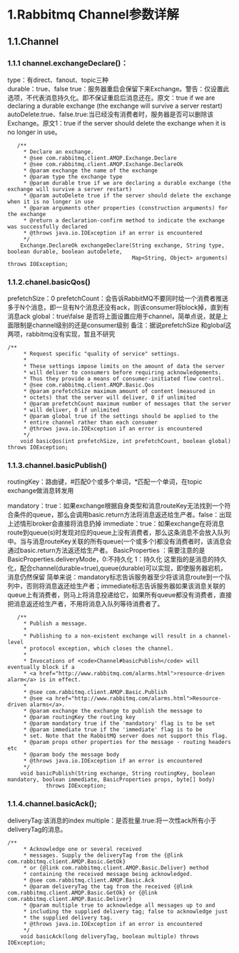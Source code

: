 # 1.Rabbitmq Channel参数详解

## 1.1.Channel

### 1.1.1 channel.exchangeDeclare()： 
type：有direct、fanout、topic三种  
durable：true、false true：服务器重启会保留下来Exchange。警告：仅设置此选项，不代表消息持久化。即不保证重启后消息还在。原文：true if we are declaring a durable exchange \(the exchange will survive a server restart\)  
autoDelete:true、false.true:当已经没有消费者时，服务器是否可以删除该Exchange。原文1：true if the server should delete the exchange when it is no longer in use。

```
   /**
     * Declare an exchange.
     * @see com.rabbitmq.client.AMQP.Exchange.Declare
     * @see com.rabbitmq.client.AMQP.Exchange.DeclareOk
     * @param exchange the name of the exchange
     * @param type the exchange type
     * @param durable true if we are declaring a durable exchange (the exchange will survive a server restart)
     * @param autoDelete true if the server should delete the exchange when it is no longer in use
     * @param arguments other properties (construction arguments) for the exchange
     * @return a declaration-confirm method to indicate the exchange was successfully declared
     * @throws java.io.IOException if an error is encountered
     */
    Exchange.DeclareOk exchangeDeclare(String exchange, String type, boolean durable, boolean autoDelete,
                                       Map<String, Object> arguments) throws IOException;
```
### 1.1.2.chanel.basicQos()
prefetchSize：0 
prefetchCount：会告诉RabbitMQ不要同时给一个消费者推送多于N个消息，即一旦有N个消息还没有ack，则该consumer将block掉，直到有消息ack
global：true\false 是否将上面设置应用于channel，简单点说，就是上面限制是channel级别的还是consumer级别
备注：据说prefetchSize 和global这两项，rabbitmq没有实现，暂且不研究

```
/**
     * Request specific "quality of service" settings.
     *
     * These settings impose limits on the amount of data the server
     * will deliver to consumers before requiring acknowledgements.
     * Thus they provide a means of consumer-initiated flow control.
     * @see com.rabbitmq.client.AMQP.Basic.Qos
     * @param prefetchSize maximum amount of content (measured in
     * octets) that the server will deliver, 0 if unlimited
     * @param prefetchCount maximum number of messages that the server
     * will deliver, 0 if unlimited
     * @param global true if the settings should be applied to the
     * entire channel rather than each consumer
     * @throws java.io.IOException if an error is encountered
     */
    void basicQos(int prefetchSize, int prefetchCount, boolean global) throws IOException;
```
### 1.1.3.channel.basicPublish()
routingKey：路由键，#匹配0个或多个单词，*匹配一个单词，在topic exchange做消息转发用

mandatory：true：如果exchange根据自身类型和消息routeKey无法找到一个符合条件的queue，那么会调用basic.return方法将消息返还给生产者。false：出现上述情形broker会直接将消息扔掉
immediate：true：如果exchange在将消息route到queue(s)时发现对应的queue上没有消费者，那么这条消息不会放入队列中。当与消息routeKey关联的所有queue(一个或多个)都没有消费者时，该消息会通过basic.return方法返还给生产者。
BasicProperties ：需要注意的是BasicProperties.deliveryMode，0:不持久化 1：持久化 这里指的是消息的持久化，配合channel(durable=true),queue(durable)可以实现，即使服务器宕机，消息仍然保留
简单来说：mandatory标志告诉服务器至少将该消息route到一个队列中，否则将消息返还给生产者；immediate标志告诉服务器如果该消息关联的queue上有消费者，则马上将消息投递给它，如果所有queue都没有消费者，直接把消息返还给生产者，不用将消息入队列等待消费者了。

```
   /**
     * Publish a message.
     *
     * Publishing to a non-existent exchange will result in a channel-level
     * protocol exception, which closes the channel.
     *
     * Invocations of <code>Channel#basicPublish</code> will eventually block if a
     * <a href="http://www.rabbitmq.com/alarms.html">resource-driven alarm</a> is in effect.
     *
     * @see com.rabbitmq.client.AMQP.Basic.Publish
     * @see <a href="http://www.rabbitmq.com/alarms.html">Resource-driven alarms</a>.
     * @param exchange the exchange to publish the message to
     * @param routingKey the routing key
     * @param mandatory true if the 'mandatory' flag is to be set
     * @param immediate true if the 'immediate' flag is to be
     * set. Note that the RabbitMQ server does not support this flag.
     * @param props other properties for the message - routing headers etc
     * @param body the message body
     * @throws java.io.IOException if an error is encountered
     */
    void basicPublish(String exchange, String routingKey, boolean mandatory, boolean immediate, BasicProperties props, byte[] body)
            throws IOException;
```
### 1.1.4.channel.basicAck();
deliveryTag:该消息的index
multiple：是否批量.true:将一次性ack所有小于deliveryTag的消息。


```
/**
     * Acknowledge one or several received
     * messages. Supply the deliveryTag from the {@link com.rabbitmq.client.AMQP.Basic.GetOk}
     * or {@link com.rabbitmq.client.AMQP.Basic.Deliver} method
     * containing the received message being acknowledged.
     * @see com.rabbitmq.client.AMQP.Basic.Ack
     * @param deliveryTag the tag from the received {@link com.rabbitmq.client.AMQP.Basic.GetOk} or {@link com.rabbitmq.client.AMQP.Basic.Deliver}
     * @param multiple true to acknowledge all messages up to and
     * including the supplied delivery tag; false to acknowledge just
     * the supplied delivery tag.
     * @throws java.io.IOException if an error is encountered
     */
    void basicAck(long deliveryTag, boolean multiple) throws IOException;
```



